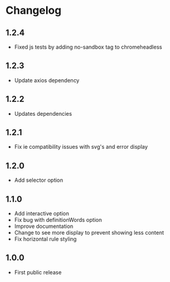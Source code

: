 # Changelog

## 1.2.4

- Fixed js tests by adding no-sandbox tag to chromeheadless


## 1.2.3

- Update axios dependency

## 1.2.2

- Updates dependencies

## 1.2.1

- Fix ie compatibility issues with svg's and error display

## 1.2.0

- Add selector option

## 1.1.0

- Add interactive option
- Fix bug with definitionWords option
- Improve documentation
- Change to see more display to prevent showing less content
- Fix horizontal rule styling

## 1.0.0

- First public release
